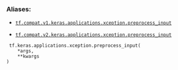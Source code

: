 

### Aliases:

- [ `tf.compat.v1.keras.applications.xception.preprocess_input` ](/api_docs/python/tf/keras/applications/xception/preprocess_input)

- [ `tf.compat.v2.keras.applications.xception.preprocess_input` ](/api_docs/python/tf/keras/applications/xception/preprocess_input)



```
 tf.keras.applications.xception.preprocess_input(
    *args,
    **kwargs
)
 
```

